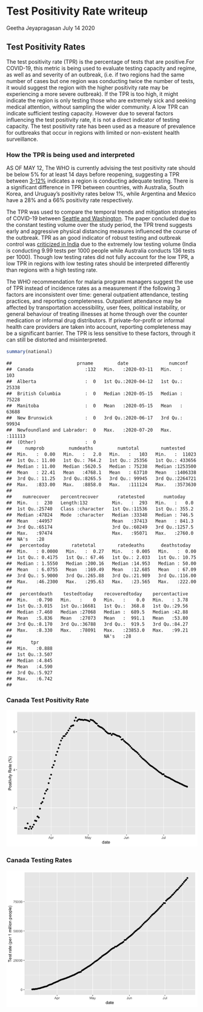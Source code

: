 Test Positivity Rate writeup
================
Geetha Jeyapragasan
July 14 2020

## Test Positivity Rates

The test positivity rate (TPR) is the percentage of tests that are
positive.For COVID-19, this metric is being used to evaluate testing
capacity and regime, as well as and severity of an outbreak, (i.e. if
two regions had the same number of cases but one region was conducting
twice the number of tests, it would suggest the region with the higher
positivity rate may be experiencing a more severe outbreak). If the TPR
is too high, it might indicate the region is only testing those who are
extremely sick and seeking medical attention, without sampling the wider
community. A low TPR can indicate sufficient testing capacity. However
due to several factors influencing the test positivity rate, it is not a
direct indicator of testing capacity. The test positivity rate has been
used as a measure of prevalence for outbreaks that occur in regions with
limited or non-existent health surveillance.

### How the TPR is being used and interpreted

AS OF MAY 12, The WHO is currently advising the test positivity rate
should be below 5% for at least 14 days before reopening, suggesting a
TPR between
[3-12%](https://www.who.int/news-room/commentaries/detail/advice-on-the-use-of-point-of-care-immunodiagnostic-tests-for-covid-19)
indicates a region is conducting adequate testing. There is a
significant difference in TPR between countries, with Australia, South
Korea, and Uruguay’s positivity rates below 1%, while Argentina and
Mexico have a 28% and a 66% positivity rate respectively.

The TPR was used to compare the temporal trends and mitigation
strategies of COVID-19 between [Seattle and
Washington](https://jamanetwork.com/journals/jama/fullarticle/2766035).
The paper concluded due to the constant testing volume over the study
period, the TPR trend suggests early and aggressive physical distancing
measures influenced the course of the outbreak. TPR as an good indicator
of robust testing and outbreak control was [criticized in
India](https://thewire.in/health/india-covid-19-testing-contradiction-rate)
due to the extremely low testing volume (India is conducting 9.99 tests
per 1000 people while Australia conducts 136 tests per 1000). Though low
testing rates did not fully account for the low TPR, a low TPR in
regions with low testing rates should be interpreted differently than
regions with a high testing rate.

The WHO recommendation for malaria program managers suggest the use of
TPR instead of incidence rates as a measurement if the following 3
factors are inconsistent over time: general outpatient attendance,
testing practices, and reporting completeness. Outpatient attendance may
be affected by transportation accessibility, user fees, political
instability, or general behaviour of treating illnesses at home through
over the counter medication or informal drug distributors. If
private-for-profit or informal health care providers are taken into
account, reporting completeness may be a significant barrier. The TPR is
less sensitive to these factors, through it can still be distorted and
misinterpreted.

``` r
summary(national)
```

    ##                        prname         date               numconf      
    ##  Canada                   :132   Min.   :2020-03-11   Min.   :   103  
    ##  Alberta                  :  0   1st Qu.:2020-04-12   1st Qu.: 25338  
    ##  British Columbia         :  0   Median :2020-05-15   Median : 75228  
    ##  Manitoba                 :  0   Mean   :2020-05-15   Mean   : 63688  
    ##  New Brunswick            :  0   3rd Qu.:2020-06-17   3rd Qu.: 99934  
    ##  Newfoundland and Labrador:  0   Max.   :2020-07-20   Max.   :111113  
    ##  (Other)                  :  0                                        
    ##     numprob         numdeaths         numtotal        numtested      
    ##  Min.   :  0.00   Min.   :   2.0   Min.   :   103   Min.   :  11023  
    ##  1st Qu.: 11.00   1st Qu.: 764.2   1st Qu.: 25356   1st Qu.: 433656  
    ##  Median : 11.00   Median :5620.5   Median : 75238   Median :1253500  
    ##  Mean   : 22.41   Mean   :4768.1   Mean   : 63710   Mean   :1406338  
    ##  3rd Qu.: 11.25   3rd Qu.:8265.5   3rd Qu.: 99945   3rd Qu.:2264721  
    ##  Max.   :833.00   Max.   :8858.0   Max.   :111124   Max.   :3573630  
    ##                                                                      
    ##    numrecover    percentrecover       ratetested       numtoday     
    ##  Min.   :  230   Length:132         Min.   :  293   Min.   :   0.0  
    ##  1st Qu.:25740   Class :character   1st Qu.:11536   1st Qu.: 355.2  
    ##  Median :47824   Mode  :character   Median :33348   Median : 746.5  
    ##  Mean   :44957                      Mean   :37413   Mean   : 841.3  
    ##  3rd Qu.:65174                      3rd Qu.:60249   3rd Qu.:1257.5  
    ##  Max.   :97474                      Max.   :95071   Max.   :2760.0  
    ##  NA's   :28                                                         
    ##   percentoday        ratetotal        ratedeaths      deathstoday    
    ##  Min.   : 0.0000   Min.   :  0.27   Min.   : 0.005   Min.   :  0.00  
    ##  1st Qu.: 0.4175   1st Qu.: 67.46   1st Qu.: 2.033   1st Qu.: 10.75  
    ##  Median : 1.5550   Median :200.16   Median :14.953   Median : 50.00  
    ##  Mean   : 6.0755   Mean   :169.49   Mean   :12.685   Mean   : 67.09  
    ##  3rd Qu.: 5.9000   3rd Qu.:265.88   3rd Qu.:21.989   3rd Qu.:116.00  
    ##  Max.   :46.2300   Max.   :295.63   Max.   :23.565   Max.   :222.00  
    ##                                                                      
    ##   percentdeath    testedtoday    recoveredtoday    percentactive  
    ##  Min.   :0.790   Min.   :    0   Min.   :    0.0   Min.   : 3.78  
    ##  1st Qu.:3.015   1st Qu.:16681   1st Qu.:  368.8   1st Qu.:29.56  
    ##  Median :7.460   Median :27068   Median :  689.5   Median :42.88  
    ##  Mean   :5.836   Mean   :27073   Mean   :  991.1   Mean   :53.80  
    ##  3rd Qu.:8.170   3rd Qu.:36788   3rd Qu.:  919.5   3rd Qu.:84.27  
    ##  Max.   :8.330   Max.   :78091   Max.   :23853.0   Max.   :99.21  
    ##                                  NA's   :28                       
    ##       tpr       
    ##  Min.   :0.888  
    ##  1st Qu.:3.507  
    ##  Median :4.845  
    ##  Mean   :4.590  
    ##  3rd Qu.:5.927  
    ##  Max.   :6.742  
    ## 

### Canada Test Positivity Rate

![](Writeup_files/figure-gfm/tpr-1.png)<!-- -->

### Canada Testing Rates

![](Writeup_files/figure-gfm/pressure-1.png)<!-- -->
